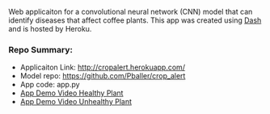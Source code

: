 Web applicaiton for a convolutional neural network (CNN) model that can identify diseases that affect coffee plants. 
This app was created using <a href="https://plot.ly/dash/" target="_blank">Dash</a> and is hosted by Heroku.


### Repo Summary: 
  - Applicaiton Link: http://cropalert.herokuapp.com/
  - Model repo: https://github.com/Pballer/crop_alert
  - App code: app.py
  - <a href="https://docs.google.com/file/d/1M5ipM9pLuilDJM8c_VC_SJwoxW2_TKdk/view" target="_blank">App Demo Video Healthy Plant</a>
  - <a href="https://docs.google.com/file/d/1wc4m3TKrTuIpIU5A_-1pwkmtP75g0GUK/view" target="_blank">App Demo Video Unhealthy Plant</a>
